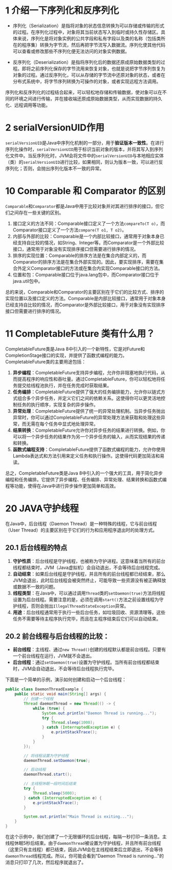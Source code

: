 # 1 介绍一下序列化和反序列化

- 序列化（Serialization）是指将对象的状态信息转换为可以存储或传输的形式的过程。在序列化过程中，对象将其当前状态写入到临时或持久性存储区。具体来说，序列化是将对象实例的公共字段和私有字段以及类的名称（包括类所在的程序集）转换为字节流，然后再把字节流写入数据流。序列化使其他代码可以查看或修改那些不序列化便无法访问的对象实例数据。

- 反序列化（Deserialization）是指将序列化后的数据还原成原始数据类型的过程。即将之前序列化保存的字节流用来恢复对象，也就是说把字节序列恢复为对象的过程。通过反序列化，可以从存储的字节流中还原对象的状态，或者在分布式系统中，将字节序列转换为可操作的对象，或者实现远程方法调用。

序列化和反序列化的过程结合起来，可以轻松地存储和传输数据，使对象可以在不同的环境之间进行传输，并在接收端还原成原始数据类型，从而实现数据的持久化、远程调用等功能。

# 2 serialVersionUID作用

`serialVersionUID`是Java中序列化机制的一部分，用于**验证版本一致性**。在进行序列化操作时，`serialVersionUID`用于标识当前对象的版本，并将其写入到序列化文件中。当反序列化时，JVM会将文件中的`serialVersionUID`与本地相应实体（类）的`serialVersionUID`进行比较，如果相同，则认为版本一致，可以进行反序列化；否则，会抛出序列化版本不一致的异常。







# 10 Comparable 和 Comparator 的区别

`Comparable`和`Comparator`都是Java中用于比较对象并对其进行排序的接口，但它们之间存在一些关键的区别。

1. 接口定义的方法不同：Comparable接口定义了一个方法`compareTo(T o)`，而Comparator接口定义了一个方法`compare(T o1, T o2)`。
2. 内部与外部的比较：Comparable是一个内部比较接口，通常用于对象本身已经支持自比较的情况，如String、Integer等。而Comparator是一个外部比较接口，通常用于对象没有实现排序接口但需要进行排序的情况。
3. 排序的实现位置：Comparable的排序方法是在集合内部定义的，而Comparator的排序方法是在集合外部实现的。因此，要实现排序，需要在集合外定义Comparator接口的方法或在集合内实现Comparable接口的方法。
4. 位置和包：Comparable接口位于java.lang包中，而Comparator接口位于java.util包中。

总的来说，Comparable和Comparator的主要区别在于它们的比较方式、排序的实现位置以及接口定义的方法。Comparable是内部比较接口，通常用于对象本身已经支持自比较的情况，而Comparator是外部比较接口，用于对象没有实现排序接口但需要进行排序的情况。

# 11 CompletableFuture 类有什么用？

CompletableFuture类是Java 8中引入的一个新特性，它是对Future和CompletionStage接口的实现，并提供了函数式编程的能力。CompletableFuture类的主要用途包括：

1. **异步编程**：CompletableFuture支持异步编程，允许你非阻塞地执行代码，从而提高程序的响应性和吞吐量。通过CompletableFuture，你可以轻松地将任务提交给线程池执行，并在任务完成时获取结果。
2. **任务编排**：CompletableFuture提供了强大的任务编排能力，允许你以链式方式组合多个异步任务，并定义它们之间的依赖关系。这使得你可以更灵活地控制任务的执行顺序，实现复杂的异步操作。
3. **异常处理**：CompletableFuture提供了统一的异常处理机制。当异步任务抛出异常时，你可以通过CompletableFuture的异常处理方法来获取和处理这些异常，而无需在每个任务中显式地处理异常。
4. **结果转换**：CompletableFuture允许你对异步任务的结果进行转换。例如，你可以将一个异步任务的结果作为另一个异步任务的输入，从而实现结果的传递和转换。
5. **函数式编程支持**：CompletableFuture提供了函数式编程的能力，允许你使用Lambda表达式和方法引用来定义任务和执行操作。这使得代码更加简洁和易读。

总之，CompletableFuture类是Java 8中引入的一个强大的工具，用于简化异步编程和任务编排。它提供了异步编程、任务编排、异常处理、结果转换和函数式编程等功能，使得在Java中进行异步操作更加简单和高效。

# 20 JAVA守护线程

在Java中，后台线程（Daemon Thread）是一种特殊的线程，它与前台线程（User Thread）的主要区别在于它们的行为和应用程序退出时的处理方式。

## 20.1 后台线程的特点

1. **守护性质**：后台线程是守护线程，也被称为守护进程。这意味着当所有的前台线程都结束时，JVM（Java虚拟机）会自动退出，不会等待后台线程完成。
2. **自动结束**：如果后台线程是守护线程，并且所有的前台线程都已经结束，那么JVM会退出，此时后台线程会被突然终止，可能导致一些资源没有被正确释放或数据不一致的问题。
3. **线程类型**：在Java中，可以通过调用`Thread`类的`setDaemon(true)`方法将线程设置为后台线程。需要注意的是，必须在调用`start()`方法之前设置线程为守护线程，否则会抛出`IllegalThreadStateException`异常。
4. **用途**：后台线程通常用于执行一些后台任务，如垃圾回收、资源清理等。这些任务不需要等待主程序执行完毕，而且在主程序结束后它们可以自动结束。

## 20.2 前台线程与后台线程的比较：

- **前台线程**：主线程、通过`new Thread()`创建的线程默认都是前台线程。只要有一个前台线程在运行，JVM就不会退出。
- **后台线程**：通过`setDaemon(true)`设置为守护线程。当所有前台线程都结束时，JVM会自动退出，不会等待后台线程执行完毕。

下面是一个简单的示例，演示如何创建和启动一个后台线程：

```java
public class DaemonThreadExample {
    public static void main(String[] args) {
        // 创建一个线程
        Thread daemonThread = new Thread(() -> {
            while (true) {
                System.out.println("Daemon Thread is running...");
                try {
                    Thread.sleep(1000);
                } catch (InterruptedException e) {
                    e.printStackTrace();
                }
            }
        });

        // 将线程设置为守护线程
        daemonThread.setDaemon(true);

        // 启动线程
        daemonThread.start();

        // 主线程休眠一段时间后结束
        try {
            Thread.sleep(5000);
        } catch (InterruptedException e) {
            e.printStackTrace();
        }

        System.out.println("Main Thread is exiting...");
    }
}
```

在这个示例中，我们创建了一个无限循环的后台线程，每隔一秒打印一条消息。主线程休眠5秒后结束。由于`daemonThread`被设置为守护线程，并且所有前台线程（这里只有主线程）都已结束，因此JVM会在主线程结束后立即退出，不会等待`daemonThread`线程完成。所以，你可能会看到"Daemon Thread is running..."的消息只打印了几次，然后程序就退出了。

